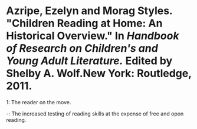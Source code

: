 # Azripe, Ezelyn and Morag Styles. "Children Reading at Home: An Historical Overview." In *Handbook of Research on Children's and Young Adult Literature.* Edited by Shelby A. Wolf.New York: Routledge, 2011.  

1: The reader on the move.  

-: The increased testing of reading skills at the expense of free and opon reading.  
